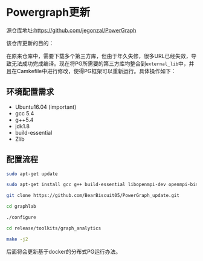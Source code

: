 # Powergraph更新

源仓库地址:https://github.com/jegonzal/PowerGraph

该仓库更新的目的：

在原来仓库中，需要下载多个第三方库，但由于年久失修，很多URL已经失效，导致无法成功完成编译。现在将PG所需要的第三方库均整合到`external_lib`中，并且在Camkefile中进行修改，使得PG框架可以重新运行。具体操作如下：

## 环境配置需求

+ Ubuntu16.04 (important)
+ gcc 5.4
+ g++5.4
+ jdk1.8
+ build-essential
+ Zlib



## 配置流程

```bash
sudo apt-get update

sudo apt-get install gcc g++ build-essential libopenmpi-dev openmpi-bin default-jdk cmake zlib1g-dev git

git clone https://github.com/BearBiscuit05/PowerGraph_update.git

cd graphlab

./configure

cd release/toolkits/graph_analytics

make -j2
```

后面将会更新基于docker的分布式PG运行办法。